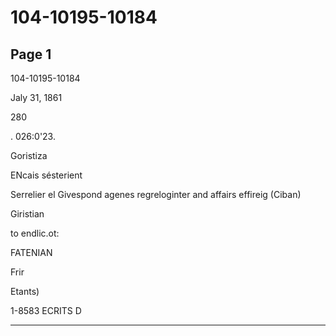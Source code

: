 # 104-10195-10184

## Page 1

104-10195-10184

Jaly 31, 1861

280

. 026:0'23.

Goristiza

ENcais sésterient

Serrelier el Givespond agenes regreloginter and affairs effireig (Ciban)

Giristian

to endlic.ot:

FATENIAN

Frir

Etants)

1-8583 ECRITS D

---

